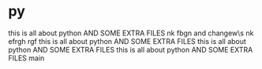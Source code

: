 # py
this is all  about python AND SOME EXTRA FILES  nk
fbgn
and changew\s nk
efrgh
rgf
this is all  about python AND SOME EXTRA FILES 
this is all  about python AND SOME EXTRA FILES 
this is all  about python AND SOME EXTRA FILES main
